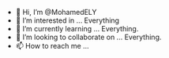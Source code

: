 - 👋 Hi, I’m @MohamedELY
- 👀 I’m interested in ... Everything
- 🌱 I’m currently learning ... Everything.
- 💞️ I’m looking to collaborate on ... Everything.  
- 📫 How to reach me ... 

<!---
MohamedELY/MohamedELY is a ✨ special ✨ repository because its `README.md` (this file) appears on your GitHub profile.
You can click the Preview link to take a look at your changes.
--->
